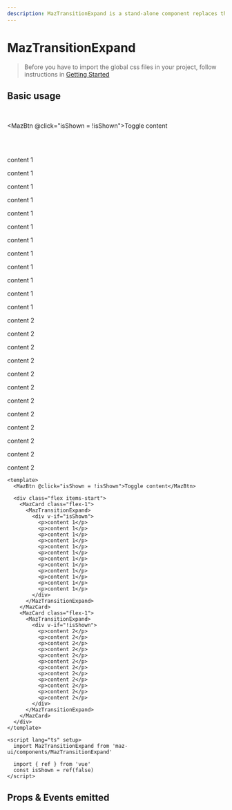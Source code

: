 ```yaml
---
description: MazTransitionExpand is a stand-alone component replaces the standard html button with a beautiful design system. Many options like colors, sizes, disabled state, loading state, includes icons. Support of router-link and nuxt-link
---
```


# MazTransitionExpand

> Before you have to import the global css files in your project, follow instructions in [Getting Started](/maz-ui-3/guide/getting-started.html)

## Basic usage

<br />

<MazBtn @click="isShown = !isShown">Toggle content</MazBtn>

<br />
<br />

<ClientOnly>
<div class="flex items-start gap-05">
  <MazCard class="flex-1">
    <MazTransitionExpand>
      <div v-if="isShown">
        <p>content 1</p>
        <p>content 1</p>
        <p>content 1</p>
        <p>content 1</p>
        <p>content 1</p>
        <p>content 1</p>
        <p>content 1</p>
        <p>content 1</p>
        <p>content 1</p>
        <p>content 1</p>
        <p>content 1</p>
        <p>content 1</p>
      </div>
    </MazTransitionExpand>
  </MazCard>
  <MazCard class="flex-1">
    <MazTransitionExpand>
      <div v-if="!isShown">
        <p>content 2</p>
        <p>content 2</p>
        <p>content 2</p>
        <p>content 2</p>
        <p>content 2</p>
        <p>content 2</p>
        <p>content 2</p>
        <p>content 2</p>
        <p>content 2</p>
        <p>content 2</p>
        <p>content 2</p>
        <p>content 2</p>
      </div>
    </MazTransitionExpand>
  </MazCard>
</div>
</ClientOnly>

```vue
<template>
  <MazBtn @click="isShown = !isShown">Toggle content</MazBtn>

  <div class="flex items-start">
    <MazCard class="flex-1">
      <MazTransitionExpand>
        <div v-if="isShown">
          <p>content 1</p>
          <p>content 1</p>
          <p>content 1</p>
          <p>content 1</p>
          <p>content 1</p>
          <p>content 1</p>
          <p>content 1</p>
          <p>content 1</p>
          <p>content 1</p>
          <p>content 1</p>
          <p>content 1</p>
          <p>content 1</p>
        </div>
      </MazTransitionExpand>
    </MazCard>
    <MazCard class="flex-1">
      <MazTransitionExpand>
        <div v-if="!isShown">
          <p>content 2</p>
          <p>content 2</p>
          <p>content 2</p>
          <p>content 2</p>
          <p>content 2</p>
          <p>content 2</p>
          <p>content 2</p>
          <p>content 2</p>
          <p>content 2</p>
          <p>content 2</p>
          <p>content 2</p>
          <p>content 2</p>
        </div>
      </MazTransitionExpand>
    </MazCard>
  </div>
</template>

<script lang="ts" setup>
  import MazTransitionExpand from 'maz-ui/components/MazTransitionExpand'

  import { ref } from 'vue'
  const isShown = ref(false)
</script>
```

## Props & Events emitted

<ComponentPropDoc component="MazTransitionExpand" />

<script lang="ts" setup>
  import { ref } from 'vue'
  const isShown = ref(false)
</script>